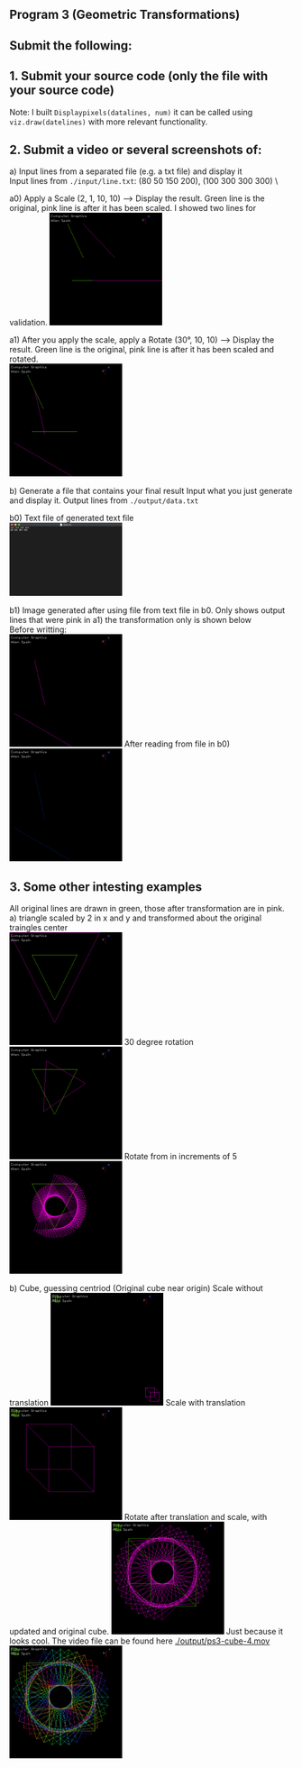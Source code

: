 ## Program 3 (Geometric Transformations)

## Submit the following:

## 1. Submit your source code (only the file with your source code)
Note: I built ```Displaypixels(datalines, num)``` it can be called using ```viz.draw(datelines)``` with more relevant functionality. 

## 2. Submit a video or several screenshots of:

a) Input lines from a separated file (e.g. a txt file) and display it \
Input lines from ```./input/line.txt```: (80 50 150 200), (100 300 300 300) \

a0) Apply a Scale (2, 1, 10, 10) --> Display the result. Green line is the original, pink line is after it has been scaled. I showed two lines for validation.
<img src="./output/ps3-2-a-0.png" heigh=200 width=200>

a1) After you apply the scale, apply a Rotate (30°, 10, 10) --> Display the result. Green line is the original, pink line is after it has been scaled and rotated.\
<img src="./output/ps3-2-a-1.png" heigh=200 width=200>

b) Generate a file that contains your final result Input what you just generate and display it. Output lines from ```./output/data.txt``` 

b0) Text file of generated text file \
<img src="./output/ps3-2-b-0.png" heigh=200 width=200> 

b1) Image generated after using file from text file in b0. Only shows output lines that were pink in a1) the transformation only is shown below\
Before writting: \
<img src="./output/ps3-2-a-1-b.png" heigh=200 width=200>
After reading from file in b0) \
<img src="./output/ps3-2-b-1.png" heigh=200 width=200>

## 3. Some other intesting examples 
All original lines are drawn in green, those after transformation are in pink. \
a) triangle 
scaled by 2 in x and y and transformed about the original traingles center\
<img src="./output/ps3-triangle-1.png" heigh=200 width=200>
30 degree rotation \
<img src="./output/ps3-triangle-2.png" heigh=200 width=200>
Rotate from in increments of 5 \
<img src="./output/ps3-triangle-3.png" heigh=200 width=200>

b) Cube, guessing centriod (Original cube near origin)
Scale without translation
<img src="./output/ps3-cube-1.png" heigh=200 width=200>
Scale with translation
<img src="./output/ps3-cube-2.png" heigh=200 width=200>
Rotate after translation and scale, with updated and original cube.
<img src="./output/ps3-cube-3.png" heigh=200 width=200>
Just because it looks cool. The video file can be found here [./output/ps3-cube-4.mov](./output/ps3-cube-4.mov)
<img src="./output/ps3-cube-4.png" heigh=200 width=200>
